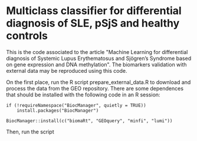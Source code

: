 # Multiclass classifier for differential diagnosis of SLE, pSjS and healthy controls
This is the code associated to the article "Machine Learning for differential diagnosis of Systemic Lupus Erythematosus and Sjögren’s Syndrome based on gene expression and DNA methylation". The biomarkers validation with external data may be reproduced using this code.

On the first place, run the R script prepare_external_data.R to download and process the data from the GEO repository. There are some dependences that should be installed with the following code in an R session:
```
if (!requireNamespace("BiocManager", quietly = TRUE))
    install.packages("BiocManager")

BiocManager::install(c("biomaRt", "GEOquery", "minfi", "lumi"))
```
Then, run the script
